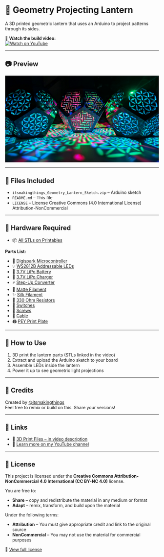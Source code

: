 # 🏮 Geometry Projecting Lantern

A 3D printed geometric lantern that uses an Arduino to project patterns through its sides.

🎥 **Watch the build video:**  
[![Watch on YouTube](https://img.shields.io/badge/Watch%20on-YouTube-red?logo=youtube)](https://youtu.be/bjrkqY3MxlQ?si=e1oNodO5uuMQtuSq)

---

## 📷 Preview

![Lantern Image](Media/Lantern_02.jpg)

---

## 📁 Files Included

- `itsmakingthings_Geometry_Lantern_Sketch.zip` – Arduino sketch
- `README.md` – This file
- `LICENSE` – License Creative Commons (4.0 International License) Attribution-NonCommercial

---

## 🔧 Hardware Required

- 📦 [All STLs on Printables](https://www.printables.com/model/1224254-geometry-projecting-lantern)

**Parts List:**

- 🔌 [Digispark Microcontroller](https://amzn.to/4kFAPAc)  
- 💡 [WS2812B Addressable LEDs](https://amzn.to/41FyRqU)  
- 🔋 [3.7V LiPo Battery](https://amzn.to/41Tcwr9)  
- 🔌 [3.7V LiPo Charger](https://amzn.to/3Fd35Kk)  
- ⚡ [Step-Up Converter](https://amzn.to/41FxvMQ)  
- 🎨 [Matte Filament](https://amzn.to/4ifgCzD)  
- ✨ [Silk Filament](https://amzn.to/3DEjtmD)  
- 🧯 [330 Ohm Resistors](https://amzn.to/3XDQbLM)  
- 🔘 [Switches](https://amzn.to/3FfM2aB)  
- 🔩 [Screws](https://amzn.to/4ih2ea2)  
- 🧵 [Cable](https://amzn.to/3DElTBJ)  
- 🖨️ [PEY Print Plate](https://amzn.to/4kFDcTC)

---

## 🚀 How to Use

1. 3D print the lantern parts (STLs linked in the video)
2. Extract and upload the Arduino sketch to your board
3. Assemble LEDs inside the lantern
4. Power it up to see geometric light projections

---

## 🧠 Credits

Created by [@itsmakingthings](https://www.youtube.com/@itsmakingthings)  
Feel free to remix or build on this. Share your versions!

---

## 🔗 Links

- 🔧 [3D Print Files – in video description](https://youtu.be/bjrkqY3MxlQ?si=e1oNodO5uuMQtuSq)
- 🧠 [Learn more on my YouTube channel](https://www.youtube.com/@itsmakingthings)

---

## 📜 License

This project is licensed under the **Creative Commons Attribution-NonCommercial 4.0 International (CC BY-NC 4.0)** license.

You are free to:

- **Share** – copy and redistribute the material in any medium or format  
- **Adapt** – remix, transform, and build upon the material  

Under the following terms:

- **Attribution** – You must give appropriate credit and link to the original source  
- **NonCommercial** – You may not use the material for commercial purposes  

🔗 [View full license](https://creativecommons.org/licenses/by-nc/4.0/)
